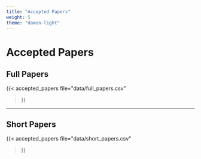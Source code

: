 ```yaml
---
title: "Accepted Papers"
weight: 5
theme: "damon-light"
---
```


# Accepted Papers

## Full Papers
{{< accepted_papers
    file="data/full_papers.csv"
>}}

----

## Short Papers
{{< accepted_papers
    file="data/short_papers.csv"
>}}